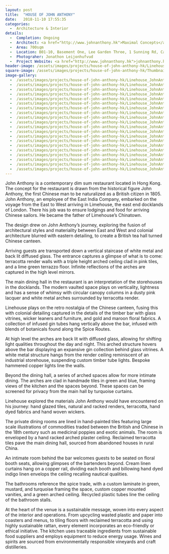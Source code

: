 ```yaml
---
layout: post
title:  "HOUSE OF JOHN ANTHONY"
date:   2018-11-10 17:55:35
categories:
  -  Architecture & Interior
details:
  -  Completion: Ongoing
  -  Architect: <a href="http://www.johnanthony.hk">Maximal Concepts</a>
  -  Area: 700sqm
  -  Location: B01-10, Basement One, Lee Garden Three, 1 Sunning Rd, Causeway Bay, Hong Kong
  -  Photograher: Jonathon Leijonhufvud
  -  Project Website: <a href="http://www.johnanthony.hk">johnanthony.hk</a>
header-image: /assets/images/projects/house-of-john-anthony-hk/Linehouse_JohnAnthony_06_LO.jpg
square-image: /assets/images/projects/house-of-john-anthony-hk/Thumbnail_Linehouse_JohnAnthony_15_LO.jpg
image-gallery:
  -  /assets/images/projects/house-of-john-anthony-hk/Linehouse_JohnAnthony_01_LO.jpg
  -  /assets/images/projects/house-of-john-anthony-hk/Linehouse_JohnAnthony_1A_LO.jpg	
  -  /assets/images/projects/house-of-john-anthony-hk/Linehouse_JohnAnthony_02_LO.jpg
  -  /assets/images/projects/house-of-john-anthony-hk/Linehouse_JohnAnthony_03_LO.jpg
  -  /assets/images/projects/house-of-john-anthony-hk/Linehouse_JohnAnthony_04_LO.jpg
  -  /assets/images/projects/house-of-john-anthony-hk/Linehouse_JohnAnthony_05_LO.jpg
  -  /assets/images/projects/house-of-john-anthony-hk/Linehouse_JohnAnthony_06_LO.jpg
  -  /assets/images/projects/house-of-john-anthony-hk/Linehouse_JohnAnthony_07_LO.jpg
  -  /assets/images/projects/house-of-john-anthony-hk/Linehouse_JohnAnthony_08_LO.jpg
  -  /assets/images/projects/house-of-john-anthony-hk/Linehouse_JohnAnthony_09_LO.jpg
  -  /assets/images/projects/house-of-john-anthony-hk/Linehouse_JohnAnthony_10_LO.jpg
  -  /assets/images/projects/house-of-john-anthony-hk/Linehouse_JohnAnthony_11_LO.jpg
  -  /assets/images/projects/house-of-john-anthony-hk/Linehouse_JohnAnthony_12_LO.jpg
  -  /assets/images/projects/house-of-john-anthony-hk/Linehouse_JohnAnthony_13_LO.jpg
  -  /assets/images/projects/house-of-john-anthony-hk/Linehouse_JohnAnthony_14_LO.jpg
  -  /assets/images/projects/house-of-john-anthony-hk/Linehouse_JohnAnthony_15_LO.jpg
  -  /assets/images/projects/house-of-john-anthony-hk/Linehouse_JohnAnthony_16_LO.jpg
  -  /assets/images/projects/house-of-john-anthony-hk/Linehouse_JohnAnthony_17_LO.jpg
  -  /assets/images/projects/house-of-john-anthony-hk/Linehouse_JohnAnthony_18_LO.jpg
  -  /assets/images/projects/house-of-john-anthony-hk/Linehouse_JohnAnthony_19_LO.jpg
---
```

John Anthony is a contemporary dim sum restaurant located in Hong Kong. The concept for the restaurant is drawn from the historical figure John Anthony, the first Chinese man to be naturalized as a British citizen in 1805. John Anthony, an employee of the East India Company, embarked on the voyage from the East to West arriving in Limehouse, the east end docklands of London. There his job was to ensure lodgings and food for arriving Chinese sailors. He became the father of Limehouse’s Chinatown.

The design drew on John Anthony’s journey, exploring the fusion of architectural styles and materiality between East and West and colonial architecture blurred with eastern detailing, to create a British tea hall turned Chinese canteen.

Arriving guests are transported down a vertical staircase of white metal and back lit diffused glass. The entrance captures a glimpse of what is to come: terracotta render walls with a triple height arched ceiling clad in pink tiles, and a lime green terrazzo floor.  Infinite reflections of the arches are captured in the high level mirrors.

The main dining hall in the restaurant is an interpretation of the storehouses in the docklands. The modern vaulted space plays on verticality, lightness and has a sense of whimsy with circular canopy columns in a dusty pink lacquer and white metal arches surrounded by terracotta render.

Linehouse plays on the retro nostalgia of the Chinese canteen, fusing this with colonial detailing captured in the details of the timber bar with glass vitrines, wicker leaners and furniture, and gold and maroon floral fabrics. A collection of infused gin tubes hang vertically above the bar, infused with blends of botanicals found along the Spice Routes.

At high level the arches are back lit with diffused glass, allowing for shifting light qualities throughout the day and night. This arched structure hovers above the bar displaying an expansive gin collection behind glass vitrines. A white metal structure hangs from the render ceiling reminiscent of an industrial storehouse, suspending custom timber tube lights. Bespoke hammered copper lights line the walls.

Beyond the dining hall, a series of arched spaces allow for more intimate dining. The arches are clad in handmade tiles in green and blue, framing views of the kitchen and the spaces beyond. These spaces can be screened for privacy from the main hall by turquoise curtains.

Linehouse explored the materials John Anthony would have encountered on his journey: hand glazed tiles, natural and racked renders, terracotta, hand dyed fabrics and hand woven wickers.

The private dining rooms are lined in hand-painted tiles featuring large scale illustrations of commodities traded between the British and Chinese in the 18th century such as medicinal poppies and exotic animals. The room is enveloped by a hand racked arched plaster ceiling. Reclaimed terracotta tiles pave the main dining hall, sourced from abandoned houses in rural China.

An intimate room behind the bar welcomes guests to be seated on floral booth seats, allowing glimpses of the bartenders beyond. Cream linen curtains hang on a copper rail, dividing each booth and billowing hand dyed indigo linen envelops the ceiling recalling nautical qualities.

The bathrooms reference the spice trade, with a custom laminate in green, mustard, and turquoise framing the space, custom copper mounted vanities, and a green arched ceiling. Recycled plastic tubes line the ceiling of the bathroom stalls.

At the heart of the venue is a sustainable message, woven into every aspect of the interior and operations. From upcycling wasted plastic and paper into coasters and menus, to tiling floors with reclaimed terracotta and using highly sustainable rattan, every element incorporates an eco-friendly or ethical initiative. The kitchen uses traceable ingredients from sustainable food suppliers and employs equipment to reduce energy usage. Wines and spirits are sourced from environmentally responsible vineyards and craft distilleries.
